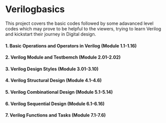 # Verilogbasics
This project covers the basic codes followed by some adavanced level codes which may prove to be helpful to the viewers, trying to learn Verilog and kickstart their journey in Digital design.

#### 1. Basic Operations and Operators in Verilog **(Module 1.1-1.16)**
#### 2. Verilog Module and Testbemch **(Module 2.01-2.02)**
#### 3. Verilog Design Styles **(Module 3.01-3.10)**
#### 4. Verilog Structural Design **(Module 4.1-4.6)**
#### 5. Verilog Combinational Design **(Module 5.1-5.14)**
#### 6. Verilog Sequential Design **(Module 6.1-6.16)**
#### 7. Verilog Functions and Tasks **(Module 7.1-7.6)**
